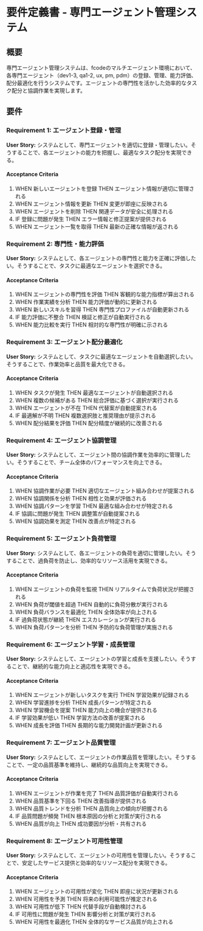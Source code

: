 # 要件定義書 - 専門エージェント管理システム

## 概要

専門エージェント管理システムは、fcodeのマルチエージェント環境において、各専門エージェント（dev1-3, qa1-2, ux, pm, pdm）の登録、管理、能力評価、配分最適化を行うシステムです。エージェントの専門性を活かした効率的なタスク配分と協調作業を実現します。

## 要件

### Requirement 1: エージェント登録・管理

**User Story:** システムとして、専門エージェントを適切に登録・管理したい。そうすることで、各エージェントの能力を把握し、最適なタスク配分を実現できる。

#### Acceptance Criteria

1. WHEN 新しいエージェントを登録 THEN エージェント情報が適切に管理される
2. WHEN エージェント情報を更新 THEN 変更が即座に反映される
3. WHEN エージェントを削除 THEN 関連データが安全に処理される
4. IF 登録に問題が発生 THEN エラー情報と修正提案が提供される
5. WHEN エージェント一覧を取得 THEN 最新の正確な情報が返される

### Requirement 2: 専門性・能力評価

**User Story:** システムとして、各エージェントの専門性と能力を正確に評価したい。そうすることで、タスクに最適なエージェントを選択できる。

#### Acceptance Criteria

1. WHEN エージェントの専門性を評価 THEN 客観的な能力指標が算出される
2. WHEN 作業実績を分析 THEN 能力評価が動的に更新される
3. WHEN 新しいスキルを習得 THEN 専門性プロファイルが自動更新される
4. IF 能力評価に不整合 THEN 検証と修正が自動実行される
5. WHEN 能力比較を実行 THEN 相対的な専門性が明確に示される

### Requirement 3: エージェント配分最適化

**User Story:** システムとして、タスクに最適なエージェントを自動選択したい。そうすることで、作業効率と品質を最大化できる。

#### Acceptance Criteria

1. WHEN タスクが発生 THEN 最適なエージェントが自動選択される
2. WHEN 複数の候補がある THEN 総合評価に基づく選択が実行される
3. WHEN エージェントが不在 THEN 代替案が自動提案される
4. IF 最適解が不明 THEN 複数選択肢と推奨理由が提示される
5. WHEN 配分結果を評価 THEN 配分精度が継続的に改善される

### Requirement 4: エージェント協調管理

**User Story:** システムとして、エージェント間の協調作業を効率的に管理したい。そうすることで、チーム全体のパフォーマンスを向上できる。

#### Acceptance Criteria

1. WHEN 協調作業が必要 THEN 適切なエージェント組み合わせが提案される
2. WHEN 協調関係を分析 THEN 相性と効果が評価される
3. WHEN 協調パターンを学習 THEN 最適な組み合わせが特定される
4. IF 協調に問題が発生 THEN 調整策が自動提案される
5. WHEN 協調効果を測定 THEN 改善点が特定される

### Requirement 5: エージェント負荷管理

**User Story:** システムとして、各エージェントの負荷を適切に管理したい。そうすることで、過負荷を防止し、効率的なリソース活用を実現できる。

#### Acceptance Criteria

1. WHEN エージェントの負荷を監視 THEN リアルタイムで負荷状況が把握される
2. WHEN 負荷が閾値を超過 THEN 自動的に負荷分散が実行される
3. WHEN 負荷バランスを最適化 THEN 全体効率が向上される
4. IF 過負荷状態が継続 THEN エスカレーションが実行される
5. WHEN 負荷パターンを分析 THEN 予防的な負荷管理が実施される

### Requirement 6: エージェント学習・成長管理

**User Story:** システムとして、エージェントの学習と成長を支援したい。そうすることで、継続的な能力向上と適応性を実現できる。

#### Acceptance Criteria

1. WHEN エージェントが新しいタスクを実行 THEN 学習効果が記録される
2. WHEN 学習進捗を分析 THEN 成長パターンが特定される
3. WHEN 学習機会を提案 THEN 能力向上の機会が提供される
4. IF 学習効果が低い THEN 学習方法の改善が提案される
5. WHEN 成長を評価 THEN 長期的な能力開発計画が更新される

### Requirement 7: エージェント品質管理

**User Story:** システムとして、エージェントの作業品質を管理したい。そうすることで、一定の品質基準を維持し、継続的な品質向上を実現できる。

#### Acceptance Criteria

1. WHEN エージェントが作業を完了 THEN 品質評価が自動実行される
2. WHEN 品質基準を下回る THEN 改善指導が提供される
3. WHEN 品質トレンドを分析 THEN 品質向上の傾向が把握される
4. IF 品質問題が頻発 THEN 根本原因の分析と対策が実行される
5. WHEN 品質が向上 THEN 成功要因が分析・共有される

### Requirement 8: エージェント可用性管理

**User Story:** システムとして、エージェントの可用性を管理したい。そうすることで、安定したサービス提供と効率的なリソース配分を実現できる。

#### Acceptance Criteria

1. WHEN エージェントの可用性が変化 THEN 即座に状況が更新される
2. WHEN 可用性を予測 THEN 将来の利用可能性が推定される
3. WHEN 可用性が低下 THEN 代替手段が自動検討される
4. IF 可用性に問題が発生 THEN 影響分析と対策が実行される
5. WHEN 可用性を最適化 THEN 全体的なサービス品質が向上される
